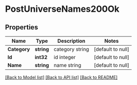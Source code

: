 # PostUniverseNames200Ok

## Properties
Name | Type | Description | Notes
------------ | ------------- | ------------- | -------------
**Category** | **string** | category string | [default to null]
**Id** | **int32** | id integer | [default to null]
**Name** | **string** | name string | [default to null]

[[Back to Model list]](../README.md#documentation-for-models) [[Back to API list]](../README.md#documentation-for-api-endpoints) [[Back to README]](../README.md)

